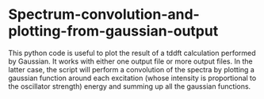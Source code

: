 # Spectrum-convolution-and-plotting-from-gaussian-output

This python code is useful to plot the result of a tddft calculation performed by Gaussian.
It works with either one output file or more output files. In the latter case, the script will perform a convolution of the spectra by plotting a gaussian function around each excitation (whose intensity is proportional to the oscillator strength) energy and summing up all the gaussian functions. 
